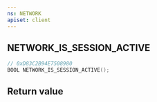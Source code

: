 ```yaml
---
ns: NETWORK
apiset: client
---
```

## NETWORK_IS_SESSION_ACTIVE

```c
// 0xD83C2B94E7508980
BOOL NETWORK_IS_SESSION_ACTIVE();
```



## Return value